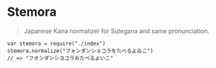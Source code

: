 # Stemora

> Japanese Kana normalizer for Sutegana and same pronunciation.

```
var stemora = require("./index")
stemora.normalize("フォンダンショコラをたべるよゐこ")
// => "フオンダンシヨコラおたべるよいこ"
```